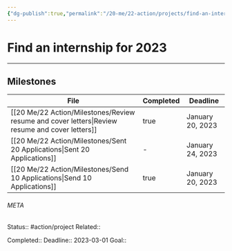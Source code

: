 ```yaml
---
{"dg-publish":true,"permalink":"/20-me/22-action/projects/find-an-internship-for-2023/"}
---
```


# Find an internship for 2023
---
## Milestones
| File                                                                                               | Completed | Deadline         |
| -------------------------------------------------------------------------------------------------- | --------- | ---------------- |
| [[20 Me/22 Action/Milestones/Review resume and cover letters\|Review resume and cover letters]] | true      | January 20, 2023 |
| [[20 Me/22 Action/Milestones/Sent 20 Applications\|Sent 20 Applications]]                       | \-        | January 24, 2023 |
| [[20 Me/22 Action/Milestones/Send 10 Applications\|Send 10 Applications]]                       | true      | January 20, 2023 |




###### META
Status:: #action/project 
Related:: 

Completed:: 
Deadline:: 2023-03-01 
Goal:: 
